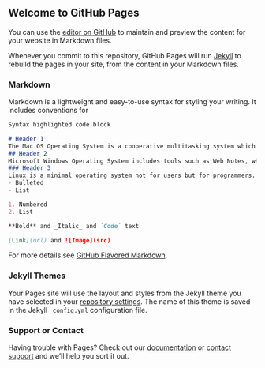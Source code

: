 ## Welcome to GitHub Pages

You can use the [editor on GitHub](https://github.com/masiki726/Operating-Systems/edit/master/index.md) to maintain and preview the content for your website in Markdown files.

Whenever you commit to this repository, GitHub Pages will run [Jekyll](https://jekyllrb.com/) to rebuild the pages in your site, from the content in your Markdown files.

### Markdown

Markdown is a lightweight and easy-to-use syntax for styling your writing. It includes conventions for

```markdown
Syntax highlighted code block

# Header 1
The Mac OS Operating System is a cooperative multitasking system which directly supports networks with file exchange, AppleScript as scripting language and display of colors. The balloons provide help to the user to use the interface. It also enables the virtual memory.
## Header 2
Microsoft Windows Operating System includes tools such as Web Notes, which allows users to mark up websites, and reading View, which allows users to view certain websites without a bunch of ads. It also manages the computer's central processing unit, memory, disk drives, and printers, establishes a user interface, and executes and provides services for applications software.
### Header 3
Linux is a minimal operating system not for users but for programmers. It was not designed with some specific purpose in mind but now serves as a reliable open-source and free operating system for desktops, servers, mobile phones, lot of devices and embedded devices. 
- Bulleted
- List

1. Numbered
2. List

**Bold** and _Italic_ and `Code` text

[Link](url) and ![Image](src)
```

For more details see [GitHub Flavored Markdown](https://guides.github.com/features/mastering-markdown/).

### Jekyll Themes

Your Pages site will use the layout and styles from the Jekyll theme you have selected in your [repository settings](https://github.com/masiki726/Operating-Systems/settings). The name of this theme is saved in the Jekyll `_config.yml` configuration file.

### Support or Contact

Having trouble with Pages? Check out our [documentation](https://help.github.com/categories/github-pages-basics/) or [contact support](https://github.com/contact) and we’ll help you sort it out.
